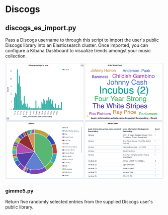 # Discogs

## discogs_es_import.py
Pass a Discogs username to through this script to import the user's public Discogs library into an Elasticsearch cluster. Once imported, you can configure a Kibana Dashboard to visualize trends amongst your music collection.

![Kibana Dashboard](kibana_dashboard.png)


### gimme5.py
Return five randomly selected entries from the supplied Discogs user's public library.
